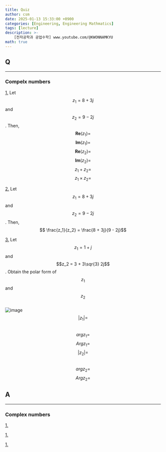 ```yaml
---
title: Quiz
author: csm
date: 2025-01-13 15:33:00 +0900
categories: [Engineering, Engineering Mathmatics]
tags: [lecture]
description: >-
    [전자공학과 공업수학] www.youtube.com/@KWONNAMKYU
math: true
---
```


## Q
---
### Compelx numbers
<span id="q1"></span> [1.](#a1) Let $$z_1 = 8 + 3j$$ and $$z_2 = 9 - 2j$$. Then,    
$$\mathbf{Re}(z_1) = $$ 
$$\mathbf{Im}(z_1) = $$ 
$$\mathbf{Re}(z_2) = $$ 
$$\mathbf{Im}(z_2) = $$
$$z_1 + z_2 = $$
$$z_1 \times z_2 = $$   

<span id="q2"></span> [2.](#a2) Let $$z_1 = 8 + 3j$$ and $$z_2 = 9 - 2j$$. Then,   
$$ \frac{z_1}{z_2} = \frac{8 + 3j}{9 - 2j}$$    

<span id="q3"></span> [3.](#a3) Let $$z_1 = 1 + j$$ and $$z_2 = 3 + 3\sqr{3} 2j$$. Obtain the polar form of $$z_1$$ and $$z_2$$  
![image](https://i.ibb.co/2KgLx74/image.webp)  
$$\left | z_1 \right | = $$  
$$arg z_1 = $$
$$Arg z_1 = $$
$$\left | z_2 \right | = $$  
$$arg z_2 = $$
$$Arg z_2 = $$

## A
---
### Complex numbers
<span id="a1"></span> [1.](#q1)

<span id="a2"></span> [1.](#q2)

<span id="a3"></span> [1.](#q3)